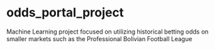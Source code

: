 # odds_portal_project
Machine Learning project focused on utilizing historical betting odds on smaller markets such as the Professional Bolivian Football League
